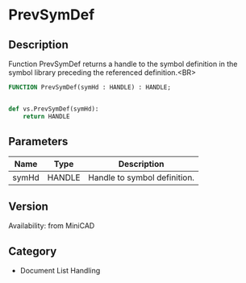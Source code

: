 # PrevSymDef

## Description
Function PrevSymDef returns a handle to the symbol definition in the symbol library preceding the referenced definition.&lt;BR&gt;


```pascal
FUNCTION PrevSymDef(symHd : HANDLE) : HANDLE;
```

```python

def vs.PrevSymDef(symHd):
    return HANDLE
```

## Parameters
|Name|Type|Description|
|---|---|---|
|symHd|HANDLE|Handle to symbol definition.|

## Version
Availability: from MiniCAD
## Category
* Document List Handling

